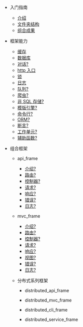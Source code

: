 - 入门指南

  - [介绍](README.md)
  - [文件夹结构](directory.md)
  - [组合成果](combined_frame.md)

- 框架能力

  - [缓存](frame/cache.md)
  - [数据库](frame/database.md)
  - [对话?](frame/dialogue.md)
  - [http 入口](frame/http.md)
  - [锁](frame/lock.md)
  - [日志](frame/log.md)
  - [队列?](frame/queue.md)
  - [爬虫?](frame/spider.md)
  - [非 SQL 存储?](frame/storage.md)
  - [模版引擎?](frame/view_compiler.md)
  - [命令行?](frame/command.md)
  - [ORM?](frame/orm.md)
  - [断言?](frame/otherwise.md)
  - [工作单元?](frame/unitofwork.md)
  - [辅助函数?](frame/function.md)

- 组合框架

  - api_frame

    - [介绍?](api_frame/intro.md)
    - [路由?](api_frame/router.md)
    - [控制器?](api_frame/controller.md)
    - [请求?](api_frame/request.md)
    - [响应?](api_frame/response.md)
    - [错误?](api_frame/error.md)
    - [日志?](api_frame/log.md)

  - mvc_frame

    - [介绍?](mvc_frame/intro.md)
    - [路由?](mvc_frame/router.md)
    - [控制器?](mvc_frame/controller.md)
    - [请求?](mvc_frame/request.md)
    - [响应?](mvc_frame/response.md)
    - [视图?](mvc_frame/view.md)
    - [错误?](mvc_frame/error.md)
    - [日志?](mvc_frame/log.md)

  - 分布式系列框架

    - distributed_api_frame

    - distributed_mvc_frame

    - distributed_cli_frame

    - distributed_service_frame
